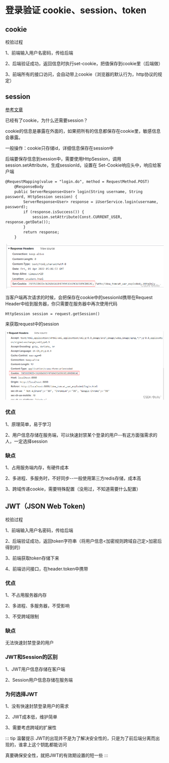 # 登录验证 cookie、session、token

## cookie

校验过程

1、前端输入用户名密码，传给后端

2、后端验证成功，返回信息时执行set-cookie，把值保存到cookie里（后端做）

3、前端所有的接口访问，会自动带上cookie（浏览器的默认行为，http协议的规定）

## session

[参考文章](https://www.cnblogs.com/zhaobao1830/p/11114146.html)

已经有了cookie，为什么还需要session？

cookie的信息是暴露在外面的，如果把所有的信息都保存在cookie里，敏感信息会暴露。

一般操作：cookie只存储id，详细信息保存在session中

后端要保存信息到session中，需要使用HttpSession，调用session.setAttribute，生成sessionId，设置在
Set-Cookie响应头中，响应给客户端

```
@RequestMapping(value = "login.do", method = RequestMethod.POST)
    @ResponseBody
    public ServerResponse<User> login(String username, String password, HttpSession session) {
        ServerResponse<User> response = iUserService.login(username, password);
        if (response.isSuccess()) {
            session.setAttribute(Const.CURRENT_USER, response.getData());
        }
        return response;
    }
```

![Image text](../.vuepress/public/vueKnowledge/11/01.png)

当客户端再次请求的时候，会把保存在cookie中的sessionId携带在Request Header中给到服务器，你只需要在服务器中再次使用代码
```
HttpSession session = request.getSession()
```
来获取request中的session

![Image text](../.vuepress/public/vueKnowledge/11/02.png)

### 优点

1、原理简单，易于学习

2、用户信息存储在服务端，可以快速封禁某个登录的用户--有这方面强需求的人，一定选择session

### 缺点

1、占用服务端内存，有硬件成本

2、多进程、多服务时，不好同步--一般使用第三方redis存储，成本高

3、跨域传递cookie，需要特殊配置（没用过，不知道需要什么配置）

## JWT（JSON Web Token)

校验过程

1、前端输入用户名密码，传给后端

2、后端验证成功，返回token字符串（将用户信息<加密规则跨域自己定>加密后得到的）

3、前端获取token存储下来

4、前端访问接口，在header.token中携带

### 优点

1、不占用服务器内存

2、多进程、多服务器，不受影响

3、不受跨域限制

### 缺点

无法快速封禁登录的用户

### JWT和Session的区别

1、JWT用户信息存储在客户端

2、Session用户信息存储在服务端

### 为何选择JWT

1、没有快速封禁登录用户的需求

2、JWT成本低，维护简单

3、需要考虑跨域的扩展性

::: tip 温馨提示
JWT的出现并不是为了解决安全性的，只是为了前后端分离而出现的，谁拿上这个钥匙都能访问

真要确保安全性，就把JWT的有效期设置的短一些
:::



